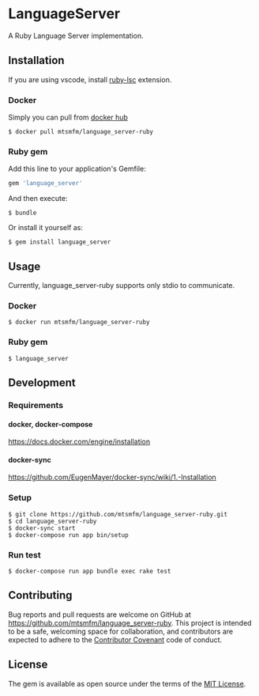 # LanguageServer

A Ruby Language Server implementation.

## Installation

If you are using vscode, install [ruby-lsc](https://marketplace.visualstudio.com/items?itemName=mtsmfm.ruby-lsc) extension.

### Docker

Simply you can pull from [docker hub](https://hub.docker.com/r/mtsmfm/language_server-ruby/)

    $ docker pull mtsmfm/language_server-ruby

### Ruby gem

Add this line to your application's Gemfile:

```ruby
gem 'language_server'
```

And then execute:

    $ bundle

Or install it yourself as:

    $ gem install language_server

## Usage

Currently, language_server-ruby supports only stdio to communicate.

### Docker

    $ docker run mtsmfm/language_server-ruby

### Ruby gem

    $ language_server

## Development

### Requirements

#### docker, docker-compose

https://docs.docker.com/engine/installation

#### docker-sync

https://github.com/EugenMayer/docker-sync/wiki/1.-Installation

### Setup

    $ git clone https://github.com/mtsmfm/language_server-ruby.git
    $ cd language_server-ruby
    $ docker-sync start
    $ docker-compose run app bin/setup

### Run test

    $ docker-compose run app bundle exec rake test

## Contributing

Bug reports and pull requests are welcome on GitHub at https://github.com/mtsmfm/language_server-ruby. This project is intended to be a safe, welcoming space for collaboration, and contributors are expected to adhere to the [Contributor Covenant](http://contributor-covenant.org) code of conduct.


## License

The gem is available as open source under the terms of the [MIT License](http://opensource.org/licenses/MIT).

